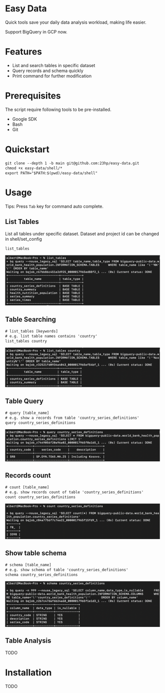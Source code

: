 # Easy Data
Quick tools save your daily data analysis workload, making life easier.

Support BigQuery in GCP now.

# Features
- List and search tables in specific dataset
- Query records and schema quickly
- Print command for further modification

# Prerequisites
The script require following tools to be pre-installed.
- Google SDK
- Bash
- Git

# Quickstart

    git clone --depth 1 -b main git@github.com:23hp/easy-data.git
    chmod +x easy-data/shell/*
    export PATH="$PATH:$(pwd)/easy-data/shell"

# Usage
Tips: Press `Tab` key for command auto complete.

## List Tables

List all tables under specific dataset. Dataset and project id can be changed in shell/set_config

    list_tables

![Output](image/list_tables.png)

## Table Searching

    # list_tables [keywords] 
    # e.g. list table names contains 'country'
    list_tables country

![Output](image/search.png)

## Table Query

    # query [table_name]
    # e.g. show a records from table 'country_series_definitions'
    query country_series_definitions

![Output](image/query.png)

## Records count

    # count [table_name]
    # e.g. show records count of table 'country_series_definitions'
    count country_series_definitions

![Output](image/count.png)

## Show table schema

    # schema [table_name]
    # e.g. show schema of table 'country_series_definitions'
    schema country_series_definitions

![Output](image/schema.png)

## Table Analysis
TODO

# Installation
TODO